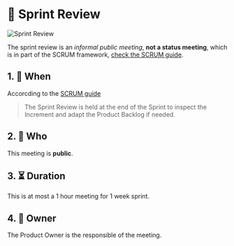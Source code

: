 # :microscope: Sprint Review

![Sprint Review](https://scrumorg-website-prod.s3.amazonaws.com/drupal/inline-images/2017-03/SprintReview.png)

The sprint review is an *informal public meeting*, **not a status meeting**, which is in part of the SCRUM framework, [check the SCRUM guide](https://www.scrumguides.org/).

## 1. :calendar: When
Accorcding to the [SCRUM guide](https://www.scrumguides.org/) 
> The Sprint Review is held at the end of the Sprint to inspect the Increment and adapt the Product Backlog if needed.

## 2. :busts_in_silhouette: Who
This meeting is **public**.

## 3. :hourglass_flowing_sand: Duration
This is at most a 1 hour meeting for 1 week sprint.

## 4. :man: Owner
The Product Owner is the responsible of the meeting.

